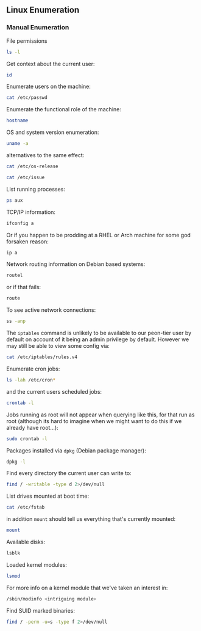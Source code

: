 ## Linux Enumeration

### Manual Enumeration
File permissions
```bash
ls -l
```
Get context about the current user:
```bash
id
```
Enumerate users on the machine:
```bash
cat /etc/passwd
```
Enumerate the functional role of the machine:
```bash
hostname
```
OS and system version enumeration:
```bash
uname -a
```
alternatives to the same effect:
```bash
cat /etc/os-release
```
```bash
cat /etc/issue
```
List running processes:
```bash
ps aux
```
TCP/IP information:
```bash
ifconfig a
```
Or if you happen to be prodding at a RHEL or Arch machine for some god forsaken reason:
```bash
ip a
```
Network routing information on Debian based systems:
```bash
routel 
```
or if that fails:
```bash
route
```
To see active network connections:
```bash
ss -anp
```
The `iptables` command is unlikely to be available to our peon-tier user by default on account of it being an admin privilege by default. However we may still be able to view some config via:
```bash
cat /etc/iptables/rules.v4
```
Enumerate cron jobs:
```bash
ls -lah /etc/cron*
```
and the current users scheduled jobs:
```bash
crontab -l
```
Jobs running as root will not appear when querying like this, for that run as root (although its hard to imagine when we might want to do this if we already have root...):
```bash
sudo crontab -l
```
Packages installed via `dpkg` (Debian package manager):
```bash
dpkg -l
```
Find every directory the current user can write to:
```bash
find / -writable -type d 2>/dev/null
```
List drives mounted at boot time:
```bash
cat /etc/fstab
```
in addition `mount` should tell us everything that's currently mounted:
```bash
mount
```
Available disks:
```bash
lsblk
```
Loaded kernel modules:
```bash
lsmod
```
For more info on a kernel module that we've taken an interest in:
```bash
/sbin/modinfo <intriguing module>
```
Find SUID marked binaries:
```bash
find / -perm -u=s -type f 2>/dev/null
```